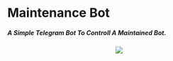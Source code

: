 # Maintenance Bot

<p align="center">
  <alt src="Maintenance Bot">
</p>

##### A Simple Telegram Bot To Controll A Maintained Bot.

<p align="center">
  <img src="https://telegra.ph/file/60fdc9e6682702bf4b471.jpg">
</p>
